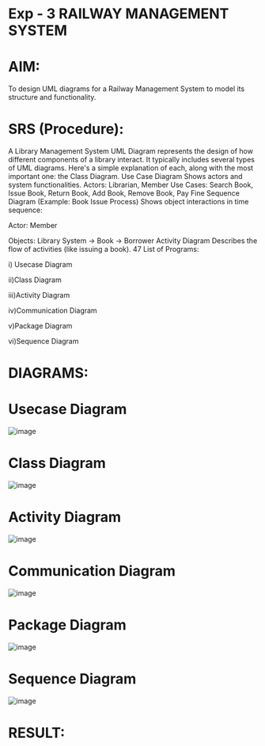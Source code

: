 # Exp - 3 RAILWAY MANAGEMENT SYSTEM

# AIM:
To design UML diagrams for a Railway Management System to model its structure and functionality.
# SRS (Procedure):
A Library Management System UML Diagram represents the design of how different components of a library interact. It typically includes several types of UML diagrams. Here's a simple explanation of each, along with the most important one: the Class Diagram. Use Case Diagram Shows actors and system functionalities. Actors: Librarian, Member Use Cases: Search Book, Issue Book, Return Book, Add Book, Remove Book, Pay Fine Sequence Diagram (Example: Book Issue Process) Shows object interactions in time sequence:

Actor: Member

Objects: Library System → Book → Borrower Activity Diagram Describes the flow of activities (like issuing a book). 47 List of Programs:

i) Usecase Diagram

ii)Class Diagram

iii)Activity Diagram

iv)Communication Diagram

v)Package Diagram

vi)Sequence Diagram
# DIAGRAMS:
# Usecase Diagram
![image](https://github.com/user-attachments/assets/3dc2d8fb-594a-4f71-92a1-5f2064752d48)

# Class Diagram
![image](https://github.com/user-attachments/assets/1b391495-d07d-4298-abac-a1f359441db3)

# Activity Diagram
![image](https://github.com/user-attachments/assets/e8904f62-e7c0-4ef6-afeb-f619a95bdb6b)

# Communication Diagram
![image](https://github.com/user-attachments/assets/f717fca4-b326-4baf-954c-b8962fe76351)

# Package Diagram
![image](https://github.com/user-attachments/assets/8152f5f5-91e2-4385-b958-4496817dc2fa)

# Sequence Diagram
![image](https://github.com/user-attachments/assets/e2201e7b-6852-465b-94a0-218cfb2a4c90)

# RESULT:
